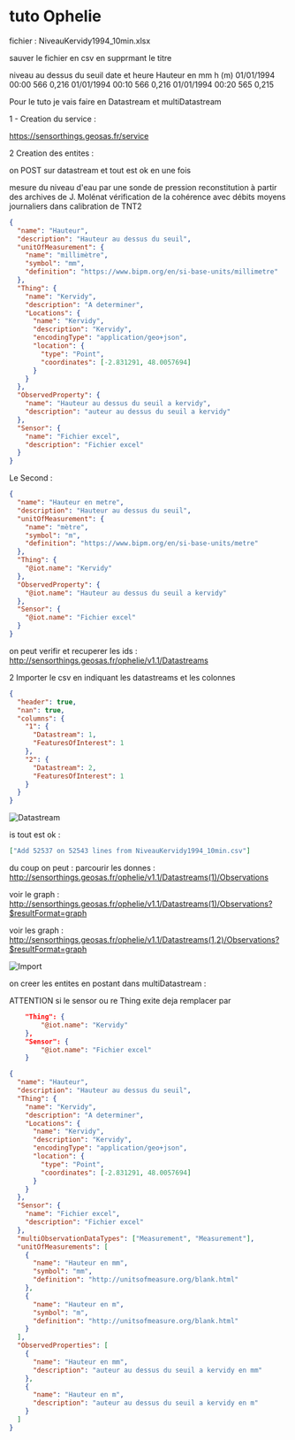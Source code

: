 # tuto Ophelie

fichier : NiveauKervidy1994_10min.xlsx

sauver le fichier en csv en supprmant le titre

niveau au dessus du seuil
date et heure Hauteur en mm h (m)
01/01/1994 00:00 566 0,216
01/01/1994 00:10 566 0,216
01/01/1994 00:20 565 0,215

Pour le tuto je vais faire en Datastream et multiDatastream

1 - Creation du service :

https://sensorthings.geosas.fr/service

2 Creation des entites :

on POST sur datastream et tout est ok en une fois

mesure du niveau d'eau par une sonde de pression
reconstitution à partir des archives de J. Molénat
vérification de la cohérence avec débits moyens journaliers dans calibration de TNT2

```json
{
  "name": "Hauteur",
  "description": "Hauteur au dessus du seuil",
  "unitOfMeasurement": {
    "name": "millimètre",
    "symbol": "mm",
    "definition": "https://www.bipm.org/en/si-base-units/millimetre"
  },
  "Thing": {
    "name": "Kervidy",
    "description": "A determiner",
    "Locations": {
      "name": "Kervidy",
      "description": "Kervidy",
      "encodingType": "application/geo+json",
      "location": {
        "type": "Point",
        "coordinates": [-2.831291, 48.0057694]
      }
    }
  },
  "ObservedProperty": {
    "name": "Hauteur au dessus du seuil a kervidy",
    "description": "auteur au dessus du seuil a kervidy"
  },
  "Sensor": {
    "name": "Fichier excel",
    "description": "Fichier excel"
  }
}
```

Le Second :

```json
{
  "name": "Hauteur en metre",
  "description": "Hauteur au dessus du seuil",
  "unitOfMeasurement": {
    "name": "mètre",
    "symbol": "m",
    "definition": "https://www.bipm.org/en/si-base-units/metre"
  },
  "Thing": {
    "@iot.name": "Kervidy"
  },
  "ObservedProperty": {
    "@iot.name": "Hauteur au dessus du seuil a kervidy"
  },
  "Sensor": {
    "@iot.name": "Fichier excel"
  }
}
```

on peut verifir et recuperer les ids :  
 http://sensorthings.geosas.fr/ophelie/v1.1/Datastreams

2 Importer le csv en indiquant les datastreams et les colonnes

```json
{
  "header": true,
  "nan": true,
  "columns": {
    "1": {
      "Datastream": 1,
      "FeaturesOfInterest": 1
    },
    "2": {
      "Datastream": 2,
      "FeaturesOfInterest": 1
    }
  }
}
```

![Datastream](./assets/datastream.jpg "Datastream")

is tout est ok :

```json
["Add 52537 on 52543 lines from NiveauKervidy1994_10min.csv"]
```

du coup on peut :
parcourir les donnes : http://sensorthings.geosas.fr/ophelie/v1.1/Datastreams(1)/Observations

voir le graph : http://sensorthings.geosas.fr/ophelie/v1.1/Datastreams(1)/Observations?$resultFormat=graph

voir les graph : http://sensorthings.geosas.fr/ophelie/v1.1/Datastreams(1,2)/Observations?$resultFormat=graph

![Import](./assets/import.jpg "Import")

on creer les entites en postant dans multiDatastream :

ATTENTION si le sensor ou re Thing exite deja remplacer par

```json
    "Thing": {
        "@iot.name": "Kervidy"
    },
    "Sensor": {
        "@iot.name": "Fichier excel"
    }
```

```json
{
  "name": "Hauteur",
  "description": "Hauteur au dessus du seuil",
  "Thing": {
    "name": "Kervidy",
    "description": "A determiner",
    "Locations": {
      "name": "Kervidy",
      "description": "Kervidy",
      "encodingType": "application/geo+json",
      "location": {
        "type": "Point",
        "coordinates": [-2.831291, 48.0057694]
      }
    }
  },
  "Sensor": {
    "name": "Fichier excel",
    "description": "Fichier excel"
  },
  "multiObservationDataTypes": ["Measurement", "Measurement"],
  "unitOfMeasurements": [
    {
      "name": "Hauteur en mm",
      "symbol": "mm",
      "definition": "http://unitsofmeasure.org/blank.html"
    },
    {
      "name": "Hauteur en m",
      "symbol": "m",
      "definition": "http://unitsofmeasure.org/blank.html"
    }
  ],
  "ObservedProperties": [
    {
      "name": "Hauteur en mm",
      "description": "auteur au dessus du seuil a kervidy en mm"
    },
    {
      "name": "Hauteur en m",
      "description": "auteur au dessus du seuil a kervidy en m"
    }
  ]
}
```
